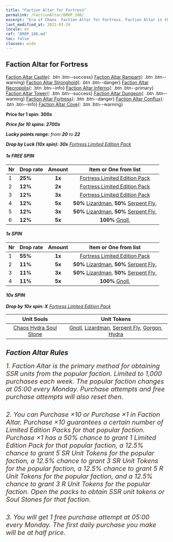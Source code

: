 ```yaml
---
title: "Faction Altar for Fortress"
permalink: /FactionAltar/DROP_108/
excerpt: "Era of Chaos  Faction Altar for Fortress. Faction Altar is the primary method for obtaining SSR units from the popular faction. Limited to 1,000 purchases each week. The popular faction changes at 05:00 every Monday. Purchase attempts and free purchase attempts will also reset then."
last_modified_at: 2021-03-24
locale: en
ref: "DROP_108.md"
toc: false
classes: wide
---
```


##  Faction Altar for **Fortress**

  [Faction Altar Castle](/FactionAltar/DROP_101/){: .btn .btn--success} [Faction Altar Rampart](/FactionAltar/DROP_102/){: .btn .btn--warning} [Faction Altar Stronghold](/FactionAltar/DROP_103/){: .btn .btn--danger} [Faction Altar Necropolis](/FactionAltar/DROP_104/){: .btn .btn--info} [Faction Altar Inferno](/FactionAltar/DROP_105/){: .btn .btn--primary} [Faction Altar Tower](/FactionAltar/DROP_106/){: .btn .btn--success} [Faction Altar Dungeon](/FactionAltar/DROP_107/){: .btn .btn--warning} [Faction Altar Fortress](/FactionAltar/DROP_108/){: .btn .btn--danger} [Faction Altar Conflux](/FactionAltar/DROP_109/){: .btn .btn--info} [Faction Altar Cove](/FactionAltar/DROP_112/){: .btn .btn--warning} 

  **Price for 1 spin: 300x** <i class="fas fa-gem"/>

  **Price for 10 spins: 2700x** <i class="fas fa-gem"/>

  **Lucky points range:** from **20** to **22**

  **Drop by Luck (10x spin): 30x** [Fortress Limited Edition Pack](/Items/con_2111/)

####  1x FREE SPIN 

  |    Nr    |  Drop rate  |  Amount   |   Item or One from list  |
  |:---------|:------------|:---------:|:------------------------:|
  | 1 | **25%** | **1x** | [Fortress Limited Edition Pack](/Items/con_2111/) |
  | 2 | **12%** | **2x** | [Fortress Limited Edition Pack](/Items/con_2111/) |
  | 3 | **12%** | **3x** | [Fortress Limited Edition Pack](/Items/con_2111/) |
  | 4 | **12%** | **5x** |  **50%** [Lizardman](/Items/unt_254/),  **50%** [Serpent Fly](/Items/unt_255/),  |
  | 5 | **12%** | **3x** |  **50%** [Lizardman](/Items/unt_254/),  **50%** [Serpent Fly](/Items/unt_255/),  |
  | 6 | **12%** | **5x** |  **100%** [Gnoll](/Items/unt_253/),  |


####  1x SPIN 

  |    Nr    |  Drop rate  |  Amount   |   Item or One from list  |
  |:---------|:------------|:---------:|:------------------------:|
  | 1 | **55%** | **1x** | [Fortress Limited Edition Pack](/Items/con_2111/) |
  | 2 | **11%** | **5x** |  **50%** [Lizardman](/Items/unt_254/),  **50%** [Serpent Fly](/Items/unt_255/),  |
  | 3 | **11%** | **3x** |  **50%** [Lizardman](/Items/unt_254/),  **50%** [Serpent Fly](/Items/unt_255/),  |
  | 4 | **11%** | **5x** |  **100%** [Gnoll](/Items/unt_253/),  |


####  10x SPIN 

  **Drop by 10x spin: X** [Fortress Limited Edition Pack](/Items/con_2111/)

  |    Unit Souls    |  Unit Tokens  |
  |:----------------:|:-------------:|
  | [Chaos Hydra Soul Stone](/Items/unt_341/) | [Gnoll](/Items/unt_253/), [Lizardman](/Items/unt_254/), [Serpent Fly](/Items/unt_255/), [Gorgon](/Items/unt_257/), [Hydra](/Items/unt_259/) |



## Faction Altar Rules

  <span style="color: #3c2a1e;font-size:20px">1. Faction Altar is the primary method for obtaining SSR units from the popular faction. Limited to 1,000 purchases each week. The popular faction changes at 05:00 every Monday. Purchase attempts and free purchase attempts will also reset then.</span><br/>

<br/>  <span style="color: #3c2a1e;font-size:20px">2. You can Purchase ×10 or Purchase ×1 in Faction Altar. Purchase ×10 guarantees a certain number of Limited Edition Packs for that popular faction. Purchase ×1 has a 50% chance to grant 1 Limited Edition Pack for that popular faction, a 12.5% chance to grant 5 SR Unit Tokens for the popular faction, a 12.5% chance to grant 3 SR Unit Tokens for the popular faction, a 12.5% chance to grant 5 R Unit Tokens for the popular faction, and a 12.5% chance to grant 3 R Unit Tokens for the popular faction. Open the packs to obtain SSR unit tokens or Soul Stones for that faction.</span>

<br/>  <span style="color: #3c2a1e;font-size:20px">3. You will get 1 free purchase attempt at 05:00 every Monday. The first daily purchase you make will be at half price.</span><br/>

<br/>